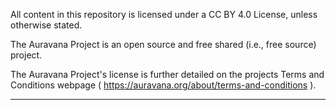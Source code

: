 All content in this repository is licensed under a CC BY 4.0 License, unless otherwise stated.

The Auravana Project is an open source and free shared (i.e., free source) project.

The Auravana Project's license is further detailed on the projects Terms and Conditions webpage ( https://auravana.org/about/terms-and-conditions ). 

---